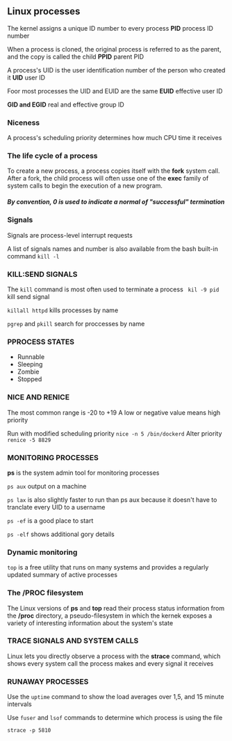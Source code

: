 ## Linux processes

The kernel assigns a unique ID number to every process **PID** process ID number
 
When a process is cloned, the original process is referred to as the parent, and the copy is called the child **PPID** parent PID

A process's UID is the user identification number of the person who created it **UID** user ID

Foor most processes the UID and EUID are the same **EUID** effective user ID

**GID and EGID** real and effective group ID

### Niceness
A process's scheduling priority determines how much CPU time it receives

### The life cycle of a process

To create a new process, a process copies itself with the **fork** system call.
After a fork, the child process will often usse one of the **exec** family of system calls to begin the execution of a new program.

##### By convention, 0 is used to indicate a normal of "successful" termination

### Signals

Signals are process-level interrupt requests

A list of signals names and number is also available from the bash built-in command ```kill -l```

### KILL:SEND SIGNALS

The ```kill``` command is most often used to terminate a process
``` kil -9 pid``` kill send signal

```killall httpd``` kills processes by name

```pgrep``` and ```pkill``` search for proccesses by name

### PPROCESS STATES

 * Runnable
 * Sleeping
 * Zombie
 * Stopped


### NICE AND RENICE

The most common range is -20 to +19
A low or negative value means high priority

Run with modified scheduling priority ```nice -n 5 /bin/dockerd```
Alter priority ```renice -5 8829```


### MONITORING PROCESSES

__ps__ is the system admin tool for monitoring processes

```ps aux``` output on a machine

```ps lax``` is also slightly faster to run than ps aux because it doesn't have to tranclate every UID to a username

```ps -ef``` is a good place to start

```ps -elf``` shows additional gory details

### Dynamic monitoring 

```top``` is a free utility that runs on many systems and provides a regularly updated summary of active processes

### The /PROC filesystem

The Linux versions of __ps__ and __top__ read their process status information from the __/proc__ directory, a pseudo-filesystem in which the kernek exposes a variety of interesting information about the system's state

### TRACE SIGNALS AND SYSTEM CALLS

Linux lets you directly observe a process with the  __strace__ command, which shows every system call the process makes and every signal it receives

### RUNAWAY PROCESSES

Use the ```uptime``` command to show the load averages over 1,5, and 15 minute intervals

Use ```fuser``` and ```lsof``` commands to determine which process is using the file

```strace -p 5810```
